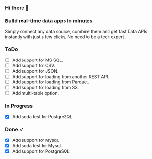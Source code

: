 ### Hi there 👋

### Build real-time data apps in minutes
Simply connect any data source, combine them and get fast Data APIs instantly with just a few clicks. No need to be a tech expert .

### ToDo

- [ ] Add support for MS SQL.  
- [ ] Add support for CSV.
- [ ] Add support for JSON.
- [ ] Add support for loading from another REST API.
- [ ] Add support for loading from Parquet.
- [ ] Add support for loading from S3.
- [ ] Add multi-table option.

### In Progress

- [x] Add soda test for PostgreSQL.
  

### Done ✓

- [x] Add support for Mysql.  
- [x] Add soda test for Mysql.
- [X] Add support for PostgreSQL.
